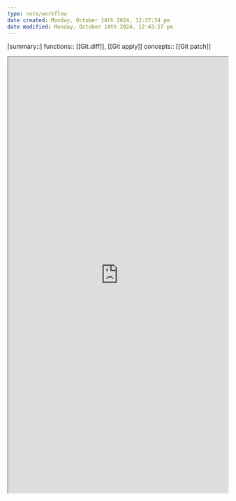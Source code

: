 ```yaml
---
type: note/workflow
date created: Monday, October 14th 2024, 12:37:34 pm
date modified: Monday, October 14th 2024, 12:43:57 pm
---
```

[summary::]
functions:: [[Git.diff]], [[Git apply]]
concepts:: [[Git patch]]

<iframe src="https://graphite.dev/guides/git-apply-patch" style="width: 100%; height: 1000px;"></iframe>